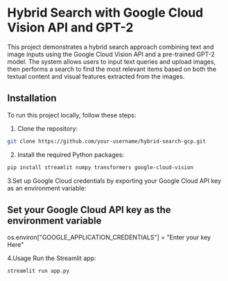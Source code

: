 # Hybrid Search with Google Cloud Vision API and GPT-2

This project demonstrates a hybrid search approach combining text and image inputs using the Google Cloud Vision API and a pre-trained GPT-2 model. The system allows users to input text queries and upload images, then performs a search to find the most relevant items based on both the textual content and visual features extracted from the images.

## Installation

To run this project locally, follow these steps:

1. Clone the repository:
```bash
git clone https://github.com/your-username/hybrid-search-gcp.git
```

2. Install the required Python packages:
```bash
pip install streamlit numpy transformers google-cloud-vision
```
3.Set up Google Cloud credentials by exporting your Google Cloud API key as an environment variable:

## Set your Google Cloud API key as the environment variable

os.environ["GOOGLE_APPLICATION_CREDENTIALS"] = "Enter your key Here"

4.Usage
Run the Streamlit app:
```bash
streamlit run app.py
```
